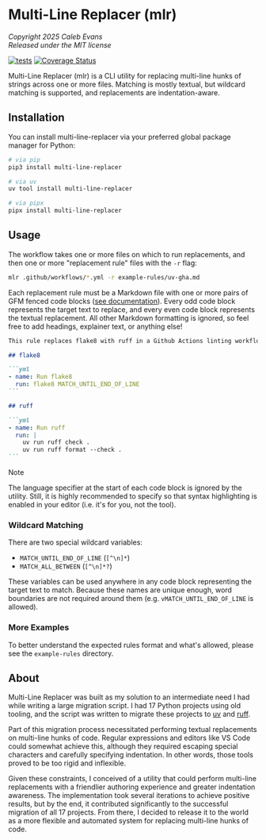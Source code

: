# Multi-Line Replacer (mlr)

*Copyright 2025 Caleb Evans*  
*Released under the MIT license*

[![tests](https://github.com/caleb531/multi-line-replacer/actions/workflows/tests.yml/badge.svg)](https://github.com/caleb531/multi-line-replacer/actions/workflows/tests.yml)
[![Coverage Status](https://coveralls.io/repos/caleb531/multi-line-replacer/badge.svg?branch=main)](https://coveralls.io/r/caleb531/multi-line-replacer?branch=main)

Multi-Line Replacer (mlr) is a CLI utility for replacing multi-line hunks of
strings across one or more files. Matching is mostly textual, but wildcard
matching is supported, and replacements are indentation-aware.

## Installation

You can install multi-line-replacer via your preferred global package manager
for Python:

```sh
# via pip
pip3 install multi-line-replacer
```

```sh
# via uv
uv tool install multi-line-replacer
```

```sh
# via pipx
pipx install multi-line-replacer
```

## Usage

The workflow takes one or more files on which to run replacements, and then one
or more "replacement rule" files with the `-r` flag:

```sh
mlr .github/workflows/*.yml -r example-rules/uv-gha.md
```

Each replacement rule must be a Markdown file with one or more pairs of GFM
fenced code blocks ([see documentation][gfm-docs]). Every odd code block
represents the target text to replace, and every even code block represents the
textual replacement. All other Markdown formatting is ignored, so feel free to
add headings, explainer text, or anything else!

````md
This rule replaces flake8 with ruff in a Github Actions linting workflow.

## flake8

```yml
- name: Run flake8
  run: flake8 MATCH_UNTIL_END_OF_LINE
```

## ruff

```yml
- name: Run ruff
  run: |
    uv run ruff check .
    uv run ruff format --check .
```
````

> [!NOTE]
The language specifier at the start of each code block is ignored by the
utility. Still, it is highly recommended to specify so that syntax highlighting
is enabled in your editor (i.e. it's for you, not the tool).

### Wildcard Matching

There are two special wildcard variables:

- `MATCH_UNTIL_END_OF_LINE` (`[^\n]*`)
- `MATCH_ALL_BETWEEN` (`[^\n]*?`)

These variables can be used anywhere in any code block representing the target
text to match. Because these names are unique enough, word boundaries are not
required around them (e.g. `vMATCH_UNTIL_END_OF_LINE` is allowed).

### More Examples

To better understand the expected rules format and what's allowed, please see
the `example-rules` directory.

[gfm-docs]: https://github.github.com/gfm/#fenced-code-blocks

## About

Multi-Line Replacer was built as my solution to an intermediate need I had while
writing a large migration script. I had 17 Python projects using old tooling,
and the script was written to migrate these projects to [uv][uv] and
[ruff][ruff].

Part of this migration process necessitated performing textual replacements on
multi-line hunks of code. Regular expressions and editors like VS Code could
somewhat achieve this, although they required escaping special characters and
carefully specifying indentation. In other words, those tools proved to be too
rigid and inflexible.

Given these constraints, I conceived of a utility that could perform multi-line
replacements with a friendlier authoring experience and greater indentation
awareness. The implementation took several iterations to achieve positive
results, but by the end, it contributed significantly to the successful
migration of all 17 projects. From there, I decided to release it to the world
as a more flexible and automated system for replacing multi-line hunks of code.

[uv]: https://docs.astral.sh/uv/
[ruff]: https://docs.astral.sh/ruff/
